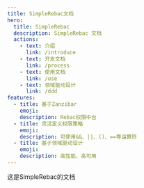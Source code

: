 ```yaml
---
title: SimpleRebac文档
hero:
  title: SimpleRebac
  description: SimpleRebac 文档
  actions:
    - text: 介绍
      link: /introduce
    - text: 开发文档
      link: /process
    - text: 使用文档
      link: /use
    - text: 领域驱动设计
      link: /ddd
features:
  - title: 基于Zanzibar
    emoji: 
    description: Rebac权限中台
  - title: 灵活定义权限策略
    emoji: 
    description: 可使用&&、||、()、==等运算符
  - title: 基于领域驱动设计
    emoji: 
    description: 高性能、高可用
---
```


这是SimpleRebac的文档
